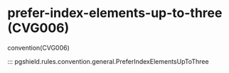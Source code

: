 # prefer-index-elements-up-to-three (CVG006)

convention(CVG006)

::: pgshield.rules.convention.general.PreferIndexElementsUpToThree

